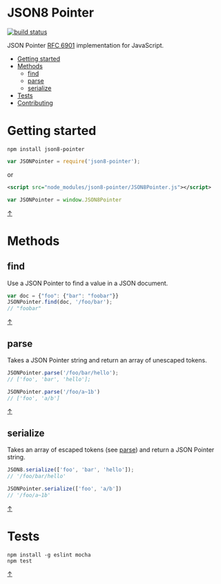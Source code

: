 JSON8 Pointer
=============

[![build status](https://img.shields.io/travis/JSON8/pointer.svg?style=flat-square)](https://travis-ci.org/JSON8/pointer)

JSON Pointer [RFC 6901](http://tools.ietf.org/html/rfc6901) implementation for JavaScript.

* [Getting started](#getting-started)
* [Methods](#methods)
  * [find](#find)
  * [parse](#parse)
  * [serialize](#serialize)
* [Tests](#tests)
* [Contributing](#contributing)

# Getting started

```npm install json8-pointer```

```javascript
var JSONPointer = require('json8-pointer');
```

or

```xml
<script src="node_modules/json8-pointer/JSON8Pointer.js"></script>
```
```javascript
var JSONPointer = window.JSON8Pointer
```

[↑](#json8-pointer)

# Methods

## find

Use a JSON Pointer to find a value in a JSON document.

```javascript
var doc = {"foo": {"bar": "foobar"}}
JSONPointer.find(doc, '/foo/bar');
// "foobar"
```

[↑](#json8-pointer)

## parse

Takes a JSON Pointer string and return an array of unescaped tokens.

```javascript
JSONPointer.parse('/foo/bar/hello');
// ['foo', 'bar', 'hello'];

JSONPointer.parse('/foo/a~1b')
// ['foo', 'a/b']
```

[↑](#json8-pointer)

## serialize

Takes an array of escaped tokens (see [parse](parse)) and return a JSON Pointer string.

 ```javascript
JSON8.serialize(['foo', 'bar', 'hello']);
// '/foo/bar/hello'

JSONPointer.serialize(['foo', 'a/b'])
// '/foo/a~1b'
```

[↑](#json8-pointer)

# Tests

```
npm install -g eslint mocha
npm test
```

[↑](#json8-pointer)
